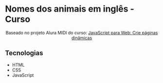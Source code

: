 # Nomes dos animais em inglês - Curso
<p align="center">Baseado no projeto Alura MIDI do curso: <a href="cursos.alura.com.br/course/javascript-web-crie-paginas-dinamicas">JavaScript para Web: Crie páginas dinâmicas</a></p>


## Tecnologias
* HTML
* CSS
* JavaScript
